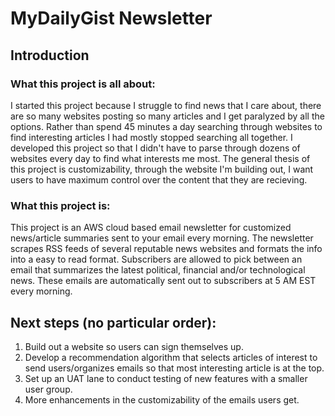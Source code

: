 # MyDailyGist Newsletter

## Introduction
### What this project is all about:
I started this project because I struggle to find news that I care about, there are so many websites posting so many articles and I get paralyzed by all the options. Rather than spend 45 minutes a day searching through websites to find interesting articles I had mostly stopped searching all together. I developed this project so that I didn't have to parse through dozens of websites every day to find what interests me most. The general thesis of this project is customizability, through the website I'm building out, I want users to have maximum control over the content that they are recieving. 
### What this project is:
This project is an AWS cloud based email newsletter for customized news/article summaries sent to your email every morning. The newsletter scrapes RSS feeds of several reputable news websites and formats the info into a easy to read format. Subscribers are allowed to pick between an email that summarizes the latest political, financial and/or technological news. These emails are automatically sent out to subscribers at 5 AM EST every morning. 

## Next steps (no particular order):
1. Build out a website so users can sign themselves up.
2. Develop a recommendation algorithm that selects articles of interest to send users/organizes emails so that most interesting article is at the top.
3. Set up an UAT lane to conduct testing of new features with a smaller user group.
4. More enhancements in the customizability of the emails users get.
